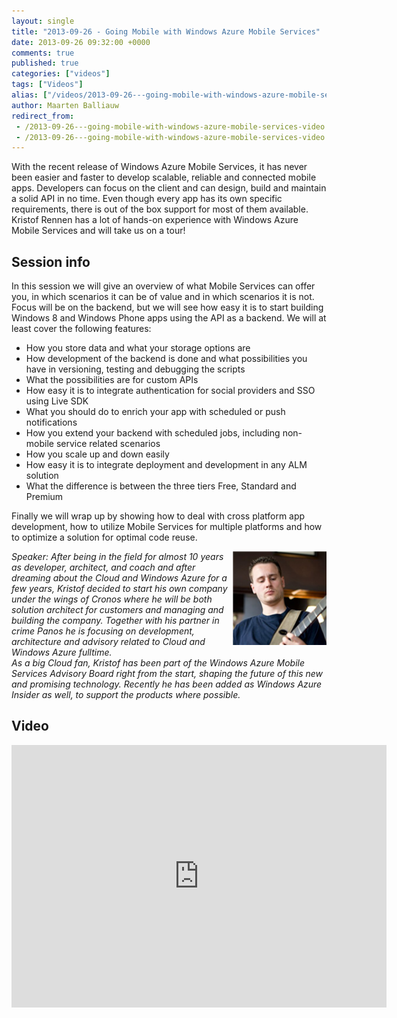 ```yaml
---
layout: single
title: "2013-09-26 - Going Mobile with Windows Azure Mobile Services"
date: 2013-09-26 09:32:00 +0000
comments: true
published: true
categories: ["videos"]
tags: ["Videos"]
alias: ["/videos/2013-09-26---going-mobile-with-windows-azure-mobile-services-video"]
author: Maarten Balliauw
redirect_from:
 - /2013-09-26---going-mobile-with-windows-azure-mobile-services-video.html
 - /2013-09-26---going-mobile-with-windows-azure-mobile-services-video.html
---
```


<p>With the recent release of Windows Azure Mobile Services, it has never been easier and faster to develop scalable, reliable and connected mobile apps. Developers can focus on the client and can design, build and maintain a solid API in no time. Even though every app has its own specific requirements, there is out of the box support for most of them available. Kristof Rennen has a lot of hands-on experience with Windows Azure Mobile Services and will take us on a tour!</p>
<h2>Session info</h2>
<p>In this session we will give an overview of what Mobile Services can offer you, in which scenarios it can be of value and in which scenarios it is not. Focus will be on the backend, but we will see how easy it is to start building Windows 8 and Windows Phone apps using the API as a backend. We will at least cover the following features:</p>
<ul>
<li>How you store data and what your storage options are</li>
<li>How development of the backend is done and what possibilities you have in versioning, testing and debugging the scripts</li>
<li>What the possibilities are for custom APIs</li>
<li>How easy it is to integrate authentication for social providers and SSO using Live SDK</li>
<li>What you should do to enrich your app with scheduled or push notifications</li>
<li>How you extend your backend with scheduled jobs, including non-mobile service related scenarios</li>
<li>How you scale up and down easily</li>
<li>How easy it is to integrate deployment and development in any ALM solution</li>
<li>What the difference is between the three tiers Free, Standard and Premium</li>
</ul>
<p>Finally we will wrap up by showing how to deal with cross platform app development, how to utilize Mobile Services for multiple platforms and how to optimize a solution for optimal code reuse.</p>
<p><em><img width="150" height="150" align="right" alt="" src="/assets/media/speakers/kristof-rennen2.png">Speaker:&nbsp;After being in the field for almost 10 years as developer, architect, and coach and after dreaming about the Cloud and Windows Azure for a few years, Kristof decided to start his own company under the wings of Cronos where he will be both solution architect for customers and managing and building the company. Together with his partner in crime Panos he is focusing on development, architecture and advisory related to Cloud and Windows Azure fulltime.<br>As a big Cloud fan, Kristof has been part of the Windows Azure Mobile Services Advisory Board right from the start, shaping the future of this new and promising technology. Recently he has been added as Windows Azure Insider as well, to support the products where possible.</em></p>

<h2>Video</h2>
<div>
				
				
				
<iframe width="600" height="420" src="https://www.youtube.com/embed/X4W6S9ICsE8?hd=1" frameborder="0" allowfullscreen=""></iframe>
				
</div>







